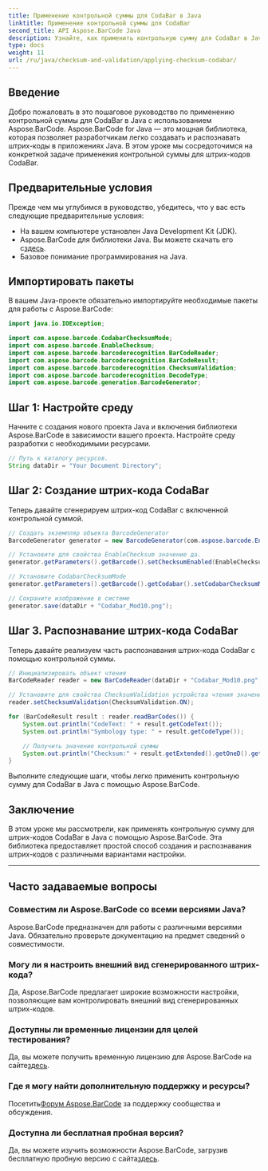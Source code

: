```yaml
---
title: Применение контрольной суммы для CodaBar в Java
linktitle: Применение контрольной суммы для CodaBar
second_title: API Aspose.BarCode Java
description: Узнайте, как применить контрольную сумму для CodaBar в Java с помощью Aspose.BarCode. Создавайте и распознавайте штрих-коды без особых усилий с помощью этого пошагового руководства.
type: docs
weight: 11
url: /ru/java/checksum-and-validation/applying-checksum-codabar/
---
```


## Введение

Добро пожаловать в это пошаговое руководство по применению контрольной суммы для CodaBar в Java с использованием Aspose.BarCode. Aspose.BarCode for Java — это мощная библиотека, которая позволяет разработчикам легко создавать и распознавать штрих-коды в приложениях Java. В этом уроке мы сосредоточимся на конкретной задаче применения контрольной суммы для штрих-кодов CodaBar.

## Предварительные условия

Прежде чем мы углубимся в руководство, убедитесь, что у вас есть следующие предварительные условия:

- На вашем компьютере установлен Java Development Kit (JDK).
-  Aspose.BarCode для библиотеки Java. Вы можете скачать его с[здесь](https://releases.aspose.com/barcode/java/).
- Базовое понимание программирования на Java.

## Импортировать пакеты

В вашем Java-проекте обязательно импортируйте необходимые пакеты для работы с Aspose.BarCode:

```java
import java.io.IOException;

import com.aspose.barcode.CodabarChecksumMode;
import com.aspose.barcode.EnableChecksum;
import com.aspose.barcode.barcoderecognition.BarCodeReader;
import com.aspose.barcode.barcoderecognition.BarCodeResult;
import com.aspose.barcode.barcoderecognition.ChecksumValidation;
import com.aspose.barcode.barcoderecognition.DecodeType;
import com.aspose.barcode.generation.BarcodeGenerator;
```

## Шаг 1: Настройте среду

Начните с создания нового проекта Java и включения библиотеки Aspose.BarCode в зависимости вашего проекта. Настройте среду разработки с необходимыми ресурсами.

```java
// Путь к каталогу ресурсов.
String dataDir = "Your Document Directory";
```

## Шаг 2: Создание штрих-кода CodaBar

Теперь давайте сгенерируем штрих-код CodaBar с включенной контрольной суммой.

```java
// Создать экземпляр объекта BarcodeGenerator
BarcodeGenerator generator = new BarcodeGenerator(com.aspose.barcode.EncodeTypes.CODABAR, "1234567890");

// Установите для свойства EnableChecksum значение да.
generator.getParameters().getBarcode().setChecksumEnabled(EnableChecksum.YES);

// Установите CodabarChecksumMode
generator.getParameters().getBarcode().getCodabar().setCodabarChecksumMode(CodabarChecksumMode.MOD_10);

// Сохраните изображение в системе
generator.save(dataDir + "Codabar_Mod10.png");
```

## Шаг 3. Распознавание штрих-кода CodaBar

Теперь давайте реализуем часть распознавания штрих-кода CodaBar с помощью контрольной суммы.

```java
// Инициализировать объект чтения
BarCodeReader reader = new BarCodeReader(dataDir + "Codabar_Mod10.png", DecodeType.CODABAR);

// Установите для свойства ChecksumValidation устройства чтения значение On.
reader.setChecksumValidation(ChecksumValidation.ON);

for (BarCodeResult result : reader.readBarCodes()) {
    System.out.println("CodeText: " + result.getCodeText());
    System.out.println("Symbology type: " + result.getCodeType());

    // Получить значение контрольной суммы
    System.out.println("Checksum:" + result.getExtended().getOneD().getCheckSum());
}
```

Выполните следующие шаги, чтобы легко применить контрольную сумму для CodaBar в Java с помощью Aspose.BarCode.

## Заключение

В этом уроке мы рассмотрели, как применять контрольную сумму для штрих-кодов CodaBar в Java с помощью Aspose.BarCode. Эта библиотека предоставляет простой способ создания и распознавания штрих-кодов с различными вариантами настройки.

---

## Часто задаваемые вопросы

### Совместим ли Aspose.BarCode со всеми версиями Java?
Aspose.BarCode предназначен для работы с различными версиями Java. Обязательно проверьте документацию на предмет сведений о совместимости.

### Могу ли я настроить внешний вид сгенерированного штрих-кода?
Да, Aspose.BarCode предлагает широкие возможности настройки, позволяющие вам контролировать внешний вид сгенерированных штрих-кодов.

### Доступны ли временные лицензии для целей тестирования?
 Да, вы можете получить временную лицензию для Aspose.BarCode на сайте[здесь](https://purchase.aspose.com/temporary-license/).

### Где я могу найти дополнительную поддержку и ресурсы?
 Посетить[Форум Aspose.BarCode](https://forum.aspose.com/c/barcode/13) за поддержку сообщества и обсуждения.

### Доступна ли бесплатная пробная версия?
 Да, вы можете изучить возможности Aspose.BarCode, загрузив бесплатную пробную версию с сайта[здесь](https://releases.aspose.com/).